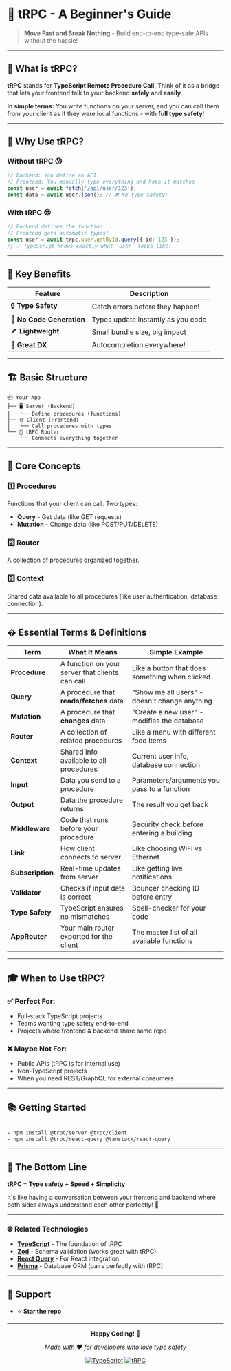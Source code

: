 # 🚀 tRPC - A Beginner's Guide

> **Move Fast and Break Nothing** - Build end-to-end type-safe APIs without the hassle!

---

## 📌 What is tRPC?

**tRPC** stands for **TypeScript Remote Procedure Call**. Think of it as a bridge that lets your frontend talk to your backend **safely** and **easily**.

**In simple terms:** You write functions on your server, and you can call them from your client as if they were local functions - with **full type safety**!

---

## 🤔 Why Use tRPC?

### Without tRPC 😰
```typescript
// Backend: You define an API
// Frontend: You manually type everything and hope it matches
const user = await fetch('/api/user/123');
const data = await user.json(); // ❌ No type safety!
```

### With tRPC 😎
```typescript
// Backend defines the function
// Frontend gets automatic types!
const user = await trpc.user.getById.query({ id: 123 }); 
// ✅ TypeScript knows exactly what 'user' looks like!
```

---

## 🎯 Key Benefits

| Feature | Description |
|---------|-------------|
| 🔒 **Type Safety** | Catch errors before they happen! |
| 🚫 **No Code Generation** | Types update instantly as you code |
| 🪶 **Lightweight** | Small bundle size, big impact |
| 🎨 **Great DX** | Autocompletion everywhere! |

---

## 🏗️ Basic Structure

```
📦 Your App
├── 🖥️ Server (Backend)
│   └── Define procedures (functions)
├── 🌐 Client (Frontend)
│   └── Call procedures with types
└── 🔗 tRPC Router
    └── Connects everything together
```

---

## 🧩 Core Concepts

### 1️⃣ **Procedures**
Functions that your client can call. Two types:
- **Query** - Get data (like GET requests)
- **Mutation** - Change data (like POST/PUT/DELETE)

### 2️⃣ **Router**
A collection of procedures organized together.

### 3️⃣ **Context**
Shared data available to all procedures (like user authentication, database connection).

---

## � Essential Terms & Definitions

| Term | What It Means | Simple Example |
|------|---------------|----------------|
| **Procedure** | A function on your server that clients can call | Like a button that does something when clicked |
| **Query** | A procedure that **reads/fetches** data | "Show me all users" - doesn't change anything |
| **Mutation** | A procedure that **changes** data | "Create a new user" - modifies the database |
| **Router** | A collection of related procedures | Like a menu with different food items |
| **Context** | Shared info available to all procedures | Current user info, database connection |
| **Input** | Data you send to a procedure | Parameters/arguments you pass to a function |
| **Output** | Data the procedure returns | The result you get back |
| **Middleware** | Code that runs before your procedure | Security check before entering a building |
| **Link** | How client connects to server | Like choosing WiFi vs Ethernet |
| **Subscription** | Real-time updates from server | Like getting live notifications |
| **Validator** | Checks if input data is correct | Bouncer checking ID before entry |
| **Type Safety** | TypeScript ensures no mismatches | Spell-checker for your code |
| **AppRouter** | Your main router exported for the client | The master list of all available functions |

---

## 🎓 When to Use tRPC?

### ✅ Perfect For:
- Full-stack TypeScript projects
- Teams wanting type safety end-to-end
- Projects where frontend & backend share same repo

### ❌ Maybe Not For:
- Public APIs (tRPC is for internal use)
- Non-TypeScript projects
- When you need REST/GraphQL for external consumers

---

## 📚 Getting Started

```bash

- npm install @trpc/server @trpc/client
- npm install @trpc/react-query @tanstack/react-query

```
---

## 🌟 The Bottom Line

**tRPC = Type safety + Speed + Simplicity**

It's like having a conversation between your frontend and backend where both sides always understand each other perfectly! 🎯

---

### 🌐 Related Technologies
- **[TypeScript](https://www.typescriptlang.org/)** - The foundation of tRPC
- **[Zod](https://github.com/colinhacks/zod)** - Schema validation (works great with tRPC)
- **[React Query](https://tanstack.com/query)** - For React integration
- **[Prisma](https://www.prisma.io/)** - Database ORM (pairs perfectly with tRPC)

---

## 🤝 Support

- ⭐ **Star the repo** 

---

<div align="center">

**Happy Coding!** 🚀

*Made with ❤️ for developers who love type safety*

[![TypeScript](https://img.shields.io/badge/TypeScript-007ACC?style=for-the-badge&logo=typescript&logoColor=white)](https://www.typescriptlang.org/)
[![tRPC](https://img.shields.io/badge/tRPC-2596BE?style=for-the-badge&logo=trpc&logoColor=white)](https://trpc.io)

</div>
